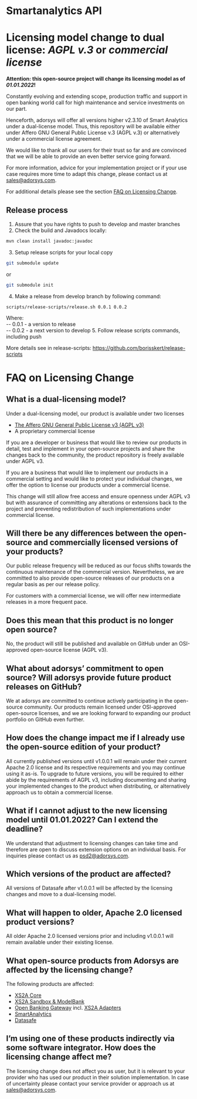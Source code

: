 # Smartanalytics API

# Licensing model change to dual license: _AGPL v.3_ or _commercial license_

**Attention: this open-source project will change its licensing model as of _01.01.2022_!**

Constantly evolving and extending scope, production traffic and support in open banking world call for high maintenance 
and service investments on our part.

Henceforth, adorsys will offer all versions higher v2.3.10 of Smart Analytics under a dual-license model. 
Thus, this repository will be available either under Affero GNU General Public License v.3 (AGPL v.3) or alternatively 
under a commercial license agreement.

We would like to thank all our users for their trust so far and are convinced that we will be able to provide an even 
better service going forward.

For more information, advice for your implementation project or if your use case requires more time to adapt this change, 
please contact us at [sales@adorsys.com](mailto:sales@adorsys.com).

For additional details please see the section [FAQ on Licensing Change](#faq-on-licensing-change).


## Release process

1. Assure that you have rights to push to develop and master branches
2. Check the build and Javadocs locally:
```bash
mvn clean install javadoc:javadoc
```
3. Setup release scripts for your local copy
```bash
git submodule update
```
or
```bash
git submodule init
```
4. Make a release from develop branch by following command:
```
scripts/release-scripts/release.sh 0.0.1 0.0.2
```
Where:  
-- 0.0.1 - a version to release  
-- 0.0.2 - a next version to develop
5. Follow release scripts commands, including push


More details see in release-scripts: https://github.com/borisskert/release-scripts


# FAQ on Licensing Change

## What is a dual-licensing model?
Under a dual-licensing model, our product is available under two licenses
- [The Affero GNU General Public License v3 (AGPL v3)](https://www.gnu.org/licenses/agpl-3.0.en.html)
- A proprietary commercial license

If you are a developer or business that would like to review our products in detail, test and implement in your
open-source projects and share the changes back to the community, the product repository is freely available under AGPL v3.

If you are a business that would like to implement our products in a commercial setting and would like to protect your
individual changes, we offer the option to license our products under a commercial license.

This change will still allow free access and ensure openness under AGPL v3 but with assurance of committing any
alterations or extensions back to the project and preventing redistribution of such implementations under commercial license.

## Will there be any differences between the open-source and commercially licensed versions of your products?
Our public release frequency will be reduced as our focus shifts towards the continuous maintenance of the commercial version.
Nevertheless, we are committed to also provide open-source releases of our products on a regular basis as per our release policy.

For customers with a commercial license, we will offer new intermediate releases in a more frequent pace.

## Does this mean that this product is no longer open source?
No, the product will still be published and available on GitHub under an OSI-approved open-source license (AGPL v3).

## What about adorsys’ commitment to open source? Will adorsys provide future product releases on GitHub?
We at adorsys are committed to continue actively participating in the open-source community. Our products remain
licensed under OSI-approved open-source licenses, and we are looking forward to expanding our product portfolio on GitHub even further.

## How does the change impact me if I already use the open-source edition of your product?
All currently published versions until v1.0.0.1 will remain under their current Apache 2.0 license and its respective
requirements and you may continue using it as-is. To upgrade to future versions, you will be required to either abide
by the requirements of AGPL v3, including documenting and sharing your implemented changes to the product when distributing,
or alternatively approach us to obtain a commercial license.

## What if I cannot adjust to the new licensing model until 01.01.2022? Can I extend the deadline?
We understand that adjustment to licensing changes can take time and therefore are open to discuss extension options
on an individual basis. For inquiries please contact us as [psd2@adorsys.com](psd2:sales@adorsys.com).

## Which versions of the product are affected?
All versions of Datasafe after v1.0.0.1 will be affected by the licensing changes and move to a dual-licensing model.

## What will happen to older, Apache 2.0 licensed product versions?
All older Apache 2.0 licensed versions prior and including v1.0.0.1 will remain available under their existing license.

## What open-source products from Adorsys are affected by the licensing change?
The following products are affected:
- [XS2A Core](https://github.com/adorsys/xs2a)
- [XS2A Sandbox & ModelBank](https://github.com/adorsys/XS2A-Sandbox)
- [Open Banking Gateway](https://github.com/adorsys/open-banking-gateway) incl. [XS2A Adapters](https://github.com/adorsys/xs2a-adapter)
- [SmartAnalytics](https://github.com/adorsys/smartanalytics)
- [Datasafe](https://github.com/adorsys/datasafe)

## I’m using one of these products indirectly via some software integrator. How does the licensing change affect me?
The licensing change does not affect you as user, but it is relevant to your provider who has used our product in their
solution implementation. In case of uncertainty please contact your service provider or approach us at [sales@adorsys.com](mailto:sales@adorsys.com).

